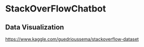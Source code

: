 # StackOverFlowChatbot
## Data Visualization
https://www.kaggle.com/guedrioussema/stackoverflow-dataset
